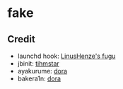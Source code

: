 # fake



## Credit
- launchd hook: [LinusHenze's fugu](https://github.com/LinusHenze/Fugu)
- jbinit: [tihmstar](https://github.com/tihmstar/jbinit)
- ayakurume: [dora](https://github.com/dora2-iOS/ayakurume)
- bakera1n: [dora](https://github.com/dora2-iOS/bakera1n)